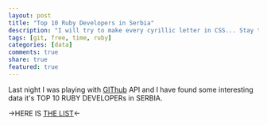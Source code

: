 ```yaml
---
layout: post
title: "Top 10 Ruby Developers in Serbia"
description: "I will try to make every cyrillic letter in CSS... Stay tuned..."
tags: [git, free, time, ruby]
categories: [data]
comments: true
share: true
featured: true
---
```


Last night I was playing with [GIThub](https://developer.github.com/v3/) API and I have found some interesting data it's TOP 10 RUBY DEVELOPERs in SERBIA.

->HERE IS [THE LIST](https://github.com/itmilos/runs-on-ruby/blob/master/RUBY-DEVELOPERS.md)<-
